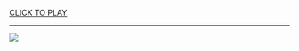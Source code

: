 
<a href="https://premium76.site?title=unblocked_racing_games_for_school&ref=13M">CLICK TO PLAY</a></h3>
<hr>

<a href="https://premium76.site?title=unblocked_racing_games_for_school&ref=13M"><img src="https://clearcache.store/games.png"></a>


